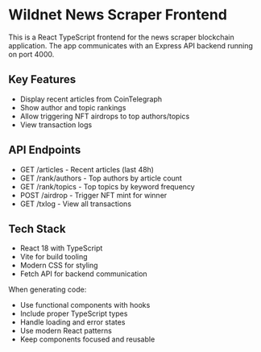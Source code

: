 <!-- Use this file to provide workspace-specific custom instructions to Copilot. For more details, visit https://code.visualstudio.com/docs/copilot/copilot-customization#_use-a-githubcopilotinstructionsmd-file -->

# Wildnet News Scraper Frontend

This is a React TypeScript frontend for the news scraper blockchain application. The app communicates with an Express API backend running on port 4000.

## Key Features
- Display recent articles from CoinTelegraph
- Show author and topic rankings 
- Allow triggering NFT airdrops to top authors/topics
- View transaction logs

## API Endpoints
- GET /articles - Recent articles (last 48h)
- GET /rank/authors - Top authors by article count
- GET /rank/topics - Top topics by keyword frequency
- POST /airdrop - Trigger NFT mint for winner
- GET /txlog - View all transactions

## Tech Stack
- React 18 with TypeScript
- Vite for build tooling
- Modern CSS for styling
- Fetch API for backend communication

When generating code:
- Use functional components with hooks
- Include proper TypeScript types
- Handle loading and error states
- Use modern React patterns
- Keep components focused and reusable
